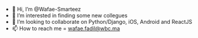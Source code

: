 - 👋 Hi, I’m @Wafae-Smarteez
- 👀 I’m interested in finding some new collegues
- 💞️ I’m looking to collaborate on Python/Django, iOS, Android and ReactJS
- 📫 How to reach me = wafae.fadil@wbc.ma

<!---
Wafae-Smarteez/Wafae-Smarteez is a ✨ special ✨ repository because its `README.md` (this file) appears on your GitHub profile.
You can click the Preview link to take a look at your changes.
--->
